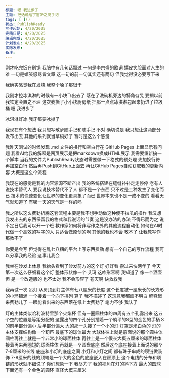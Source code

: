 ```yaml
---
标题: 嗯 我进步了
主题: 把话说给宇宙听之随手记
tags: [ ]()
状态: PublishReady
写作起始: 4/20/2025
完稿日期: 4/20/2025
编辑完成: 4/20/2025
计划发布: 4/20/2025
实际发布:
备注:
---
```


刚才吃完饭在刷锅
我脑中有几句话飘过
一句是李宗盛的歌词
嬉皮笑脸面对人生的难
一句是嬉笑怒骂皆文章
这一句的前一句其实还有两句
但我觉得没必要写下来

我确实感觉我在发烧
我整个嗓子那很干

我刚才挖冰淇淋的时候有一小块飞出去了
落在了洗碗机旁边的犄角旮旯
要搁以前
我铁定会置之不理
这次我撕了小小块厨房纸
把那一点点冰淇淋包起来扔进了垃圾桶
嗯 我进步了

冰淇淋好冰
我牙都要冰掉了

我现在有个想法
我只想写散步随手记和随手记
不对 确切说是 我只想让这两部分发布出去
其他的系列就当草稿好了
暂时是这么个感觉

我昨天测试的时候发现
.md 文件的换行和空白行在 GitHub Pages 上面显示有问题
我看AI给我的解释是网页展示是把markdown换成HTML展示
我需要重新搞一个脚本
当我的文件为PublishReady状态时需要做一下格式的预处理
先加换行符
再加空白行
然后再Push到GitHub上面去
再让GitHub Pages自动获取我的更新内容
大概是这么个流程

我现在的感觉是我的内容源源不断产出
我的系统搭建在缝缝补补走走停停
老有人说技术替代人
要我说技术替代不了人
都不是一个东西
只不过是工种发生了变化而已
技术的快速变化让世界的变化更具象了而已
世界本来也不是一成不变的
看看天气就知道了
有哪一天的天气是一样的吗

我之所以这么费劲折腾这套流程主要是我不想手动做这种傻不拉叽的操作
我又想我发出去的东西保留我的格式和我说话的节奏
这是没办法的办法
不得已而为之
说不定日后我可以开一个班
教作家如何将非写作之外的其他流程自动化
如何在AI时代做一个高效的写字的人
只适合做原创的啊
其他的我也不会
教不了
让我教写作那教不了

你要是会写
但觉得在乱七八糟的平台上写东西费劲
想有一个自己的写作流程
我可以分享我的经验
这事儿我会

我坐在沙发上休息
我抬头看到了沙发前方的这个灯
好好看
搬过来快两年了
今天第一次这么仔细看这个灯
整体形状像一个
艾玛 这咋形容啊
我知道了
像一个酒壶
但 是一个改造版的
也不太对
我不会形容了
苍天啊 快救救我

我再试一次
吊灯
从房顶到灯主体有七八厘米的长度
这个长度被一厘米长的长方形的小环铺满
一个接着一个向下排列
算了
我不描述了
这玩意我都画不明白
解释起来费劲儿了
一眼能看出来的东西落在纸上太费劲了
笔力不够
我认了

灯的主体类似哈利波特里那个火焰杯
但有一圈圆柱体的四周有五个孔露出来
这五个空的位置是等距分配的
这露出的四个孔分别插着一个躺平的S型的金色的手柄
S的前半部分偏小 后半部分偏大 
大的那一头接了一个小的灯
灯罩是米白色的
灯的主体支撑结构像一个葫芦
最底下的球体最大
大球体往上就是前面说的那个圆柱体
圆柱再往上就是一个非常小的球面柱体
再往上是一个很长大概五厘米的球面柱体
接着再来两圈短的球面柱体
再就是一个圆盘底座
然后这个底座接着上面说的那个7-8厘米的长线
底座和小灯的底座之间 小灯和小灯之间
都有珠子串成的项链做装饰
7-8厘米的线的顶端是一个大的金色的底座嵌入在房顶上
这个电线的分布和项链的形状就不细说了
你们想象一下
我尽力了
我的视角在灯的斜下方
最大的圆球下面还有一个金色的圆环
直径大概三厘米



